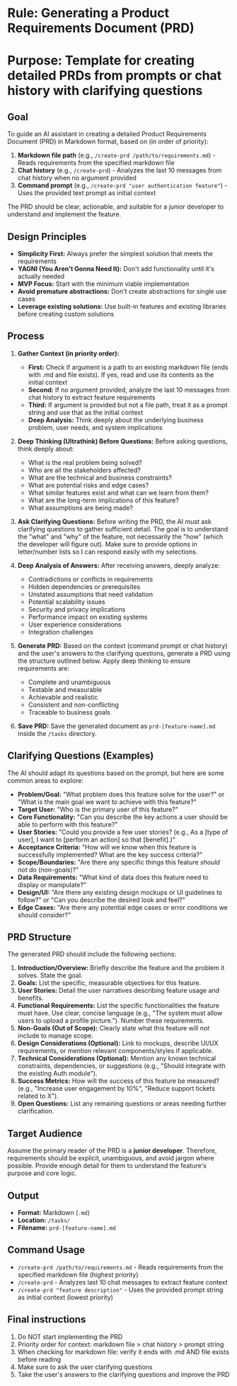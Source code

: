 # Rule: Generating a Product Requirements Document (PRD)
# Purpose: Template for creating detailed PRDs from prompts or chat history with clarifying questions

## Goal

To guide an AI assistant in creating a detailed Product Requirements Document (PRD) in Markdown format, based on (in order of priority):
1. **Markdown file path** (e.g., `/create-prd /path/to/requirements.md`) - Reads requirements from the specified markdown file
2. **Chat history** (e.g., `/create-prd`) - Analyzes the last 10 messages from chat history when no argument provided
3. **Command prompt** (e.g., `/create-prd "user authentication feature"`) - Uses the provided text prompt as initial context

The PRD should be clear, actionable, and suitable for a junior developer to understand and implement the feature.

## Design Principles

- **Simplicity First:** Always prefer the simplest solution that meets the requirements
- **YAGNI (You Aren't Gonna Need It):** Don't add functionality until it's actually needed
- **MVP Focus:** Start with the minimum viable implementation
- **Avoid premature abstractions:** Don't create abstractions for single use cases
- **Leverage existing solutions:** Use built-in features and existing libraries before creating custom solutions

## Process

1.  **Gather Context (in priority order):**
    - **First:** Check if argument is a path to an existing markdown file (ends with .md and file exists). If yes, read and use its contents as the initial context
    - **Second:** If no argument provided, analyze the last 10 messages from chat history to extract feature requirements
    - **Third:** If argument is provided but not a file path, treat it as a prompt string and use that as the initial context
    - **Deep Analysis:** Think deeply about the underlying business problem, user needs, and system implications

2.  **Deep Thinking (Ultrathink) Before Questions:**
    Before asking questions, think deeply about:
    - What is the real problem being solved?
    - Who are all the stakeholders affected?
    - What are the technical and business constraints?
    - What are potential risks and edge cases?
    - What similar features exist and what can we learn from them?
    - What are the long-term implications of this feature?
    - What assumptions are being made?

3.  **Ask Clarifying Questions:** Before writing the PRD, the AI *must* ask clarifying questions to gather sufficient detail. The goal is to understand the "what" and "why" of the feature, not necessarily the "how" (which the developer will figure out). Make sure to provide options in letter/number lists so I can respond easily with my selections.

4.  **Deep Analysis of Answers:**
    After receiving answers, deeply analyze:
    - Contradictions or conflicts in requirements
    - Hidden dependencies or prerequisites
    - Unstated assumptions that need validation
    - Potential scalability issues
    - Security and privacy implications
    - Performance impact on existing systems
    - User experience considerations
    - Integration challenges

5.  **Generate PRD:** Based on the context (command prompt or chat history) and the user's answers to the clarifying questions, generate a PRD using the structure outlined below. Apply deep thinking to ensure requirements are:
    - Complete and unambiguous
    - Testable and measurable
    - Achievable and realistic
    - Consistent and non-conflicting
    - Traceable to business goals

6.  **Save PRD:** Save the generated document as `prd-[feature-name].md` inside the `/tasks` directory.

## Clarifying Questions (Examples)

The AI should adapt its questions based on the prompt, but here are some common areas to explore:

*   **Problem/Goal:** "What problem does this feature solve for the user?" or "What is the main goal we want to achieve with this feature?"
*   **Target User:** "Who is the primary user of this feature?"
*   **Core Functionality:** "Can you describe the key actions a user should be able to perform with this feature?"
*   **User Stories:** "Could you provide a few user stories? (e.g., As a [type of user], I want to [perform an action] so that [benefit].)"
*   **Acceptance Criteria:** "How will we know when this feature is successfully implemented? What are the key success criteria?"
*   **Scope/Boundaries:** "Are there any specific things this feature *should not* do (non-goals)?"
*   **Data Requirements:** "What kind of data does this feature need to display or manipulate?"
*   **Design/UI:** "Are there any existing design mockups or UI guidelines to follow?" or "Can you describe the desired look and feel?"
*   **Edge Cases:** "Are there any potential edge cases or error conditions we should consider?"

## PRD Structure

The generated PRD should include the following sections:

1.  **Introduction/Overview:** Briefly describe the feature and the problem it solves. State the goal.
2.  **Goals:** List the specific, measurable objectives for this feature.
3.  **User Stories:** Detail the user narratives describing feature usage and benefits.
4.  **Functional Requirements:** List the specific functionalities the feature must have. Use clear, concise language (e.g., "The system must allow users to upload a profile picture."). Number these requirements.
5.  **Non-Goals (Out of Scope):** Clearly state what this feature will *not* include to manage scope.
6.  **Design Considerations (Optional):** Link to mockups, describe UI/UX requirements, or mention relevant components/styles if applicable.
7.  **Technical Considerations (Optional):** Mention any known technical constraints, dependencies, or suggestions (e.g., "Should integrate with the existing Auth module").
8.  **Success Metrics:** How will the success of this feature be measured? (e.g., "Increase user engagement by 10%", "Reduce support tickets related to X").
9.  **Open Questions:** List any remaining questions or areas needing further clarification.

## Target Audience

Assume the primary reader of the PRD is a **junior developer**. Therefore, requirements should be explicit, unambiguous, and avoid jargon where possible. Provide enough detail for them to understand the feature's purpose and core logic.

## Output

*   **Format:** Markdown (`.md`)
*   **Location:** `/tasks/`
*   **Filename:** `prd-[feature-name].md`

## Command Usage

- `/create-prd /path/to/requirements.md` - Reads requirements from the specified markdown file (highest priority)
- `/create-prd` - Analyzes last 10 chat messages to extract feature context
- `/create-prd "feature description"` - Uses the provided prompt string as initial context (lowest priority)

## Final instructions

1. Do NOT start implementing the PRD
2. Priority order for context: markdown file > chat history > prompt string
3. When checking for markdown file: verify it ends with .md AND file exists before reading
4. Make sure to ask the user clarifying questions
5. Take the user's answers to the clarifying questions and improve the PRD
